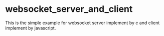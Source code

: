 websocket_server_and_client
===========================

This is the simple example for websocket server implement by c and client implement by javascript. 
